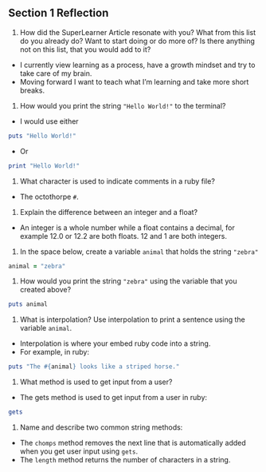 ## Section 1 Reflection

1. How did the SuperLearner Article resonate with you? What from this list do you already do? Want to start doing or do more of? Is there anything not on this list, that you would add to it?

  - I currently view learning as a process, have a growth mindset and try to take care of my brain.
  - Moving forward I want to teach what I’m learning and take more short breaks.

1. How would you print the string `"Hello World!"` to the terminal?
- I would use either
```ruby
puts "Hello World!"
```
- Or
```ruby
print "Hello World!"
```

1. What character is used to indicate comments in a ruby file?
- The octothorpe `#`.  

1. Explain the difference between an integer and a float?

  - An integer is a whole number while a float contains a decimal, for example 12.0 or 12.2 are both floats.
12 and 1 are both integers.

1. In the space below, create a variable `animal` that holds the string `"zebra"`

```ruby
animal = "zebra"
```

1. How would you print the string `"zebra"` using the variable that you created above?

```ruby
puts animal
```

1. What is interpolation? Use interpolation to print a sentence using the variable `animal`.
- Interpolation is where your embed ruby code into a string.
- For example, in ruby:
```ruby
puts "The #{animal} looks like a striped horse."
```

1. What method is used to get input from a user?
- The gets method is used to get input from a user in ruby:

```ruby
gets
```

1. Name and describe two common string methods:

- The `chomps` method removes the next line that is automatically added when you get user input using `gets`.
- The `length` method returns the number of characters in a string.
